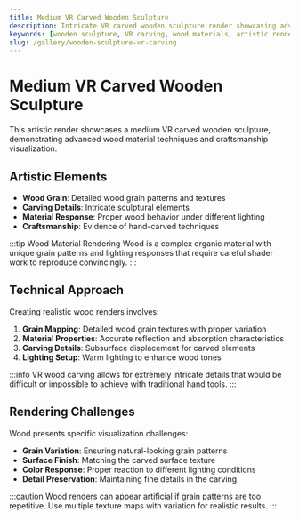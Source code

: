 ```yaml
---
title: Medium VR Carved Wooden Sculpture
description: Intricate VR carved wooden sculpture render showcasing advanced wood material techniques and artistic craftsmanship visualization.
keywords: [wooden sculpture, VR carving, wood materials, artistic rendering, Redshift, craftsmanship visualization]
slug: /gallery/wooden-sculpture-vr-carving
---
```


# Medium VR Carved Wooden Sculpture

This artistic render showcases a medium VR carved wooden sculpture, demonstrating advanced wood material techniques and craftsmanship visualization.

## Artistic Elements

- **Wood Grain**: Detailed wood grain patterns and textures
- **Carving Details**: Intricate sculptural elements
- **Material Response**: Proper wood behavior under different lighting
- **Craftsmanship**: Evidence of hand-carved techniques

:::tip Wood Material Rendering
Wood is a complex organic material with unique grain patterns and lighting responses that require careful shader work to reproduce convincingly.
:::

## Technical Approach

Creating realistic wood renders involves:

1. **Grain Mapping**: Detailed wood grain textures with proper variation
2. **Material Properties**: Accurate reflection and absorption characteristics
3. **Carving Details**: Subsurface displacement for carved elements
4. **Lighting Setup**: Warm lighting to enhance wood tones

:::info
VR wood carving allows for extremely intricate details that would be difficult or impossible to achieve with traditional hand tools.
:::

## Rendering Challenges

Wood presents specific visualization challenges:

- **Grain Variation**: Ensuring natural-looking grain patterns
- **Surface Finish**: Matching the carved surface texture
- **Color Response**: Proper reaction to different lighting conditions
- **Detail Preservation**: Maintaining fine details in the carving

:::caution
Wood renders can appear artificial if grain patterns are too repetitive. Use multiple texture maps with variation for realistic results.
:::